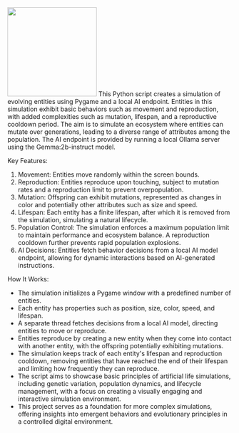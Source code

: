 <img src="https://2acrestudios.com/wp-content/uploads/2024/04/evolve-icon-1.png" style="width: 200px;" />
This Python script creates a simulation of evolving entities using Pygame and a local AI endpoint. Entities in this simulation exhibit basic behaviors such as movement and reproduction, with added complexities such as mutation, lifespan, and a reproductive cooldown period. The aim is to simulate an ecosystem where entities can mutate over generations, leading to a diverse range of attributes among the population. The AI endpoint is provided by running a local Ollama server using the Gemma:2b-instruct model.

Key Features:
1. Movement: Entities move randomly within the screen bounds.
2. Reproduction: Entities reproduce upon touching, subject to mutation rates and a reproduction limit to prevent overpopulation.
3. Mutation: Offspring can exhibit mutations, represented as changes in color and potentially other attributes such as size and speed.
4. Lifespan: Each entity has a finite lifespan, after which it is removed from the simulation, simulating a natural lifecycle.
5. Population Control: The simulation enforces a maximum population limit to maintain performance and ecosystem balance. A reproduction cooldown further prevents rapid population explosions.
6. AI Decisions: Entities fetch behavior decisions from a local AI model endpoint, allowing for dynamic interactions based on AI-generated instructions.

How It Works:
- The simulation initializes a Pygame window with a predefined number of entities.
- Each entity has properties such as position, size, color, speed, and lifespan.
- A separate thread fetches decisions from a local AI model, directing entities to move or reproduce.
- Entities reproduce by creating a new entity when they come into contact with another entity, with the offspring potentially exhibiting mutations.
- The simulation keeps track of each entity's lifespan and reproduction cooldown, removing entities that have reached the end of their lifespan and limiting how frequently they can reproduce.
- The script aims to showcase basic principles of artificial life simulations, including genetic variation, population dynamics, and lifecycle management, with a focus on creating a visually engaging and interactive simulation environment.
- This project serves as a foundation for more complex simulations, offering insights into emergent behaviors and evolutionary principles in a controlled digital environment.
